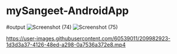 # mySangeet-AndroidApp

#output
![Screenshot (74)](https://user-images.githubusercontent.com/60539011/209982892-a91a6171-463b-4443-bd94-cf8d6e174398.png)
![Screenshot (75)](https://user-images.githubusercontent.com/60539011/209982898-991b0b55-353f-49bd-a795-1d1a6cf7fc7d.png)

https://user-images.githubusercontent.com/60539011/209982923-1d3d3a37-4126-48ed-a298-0a7536a372e8.mp4

 
